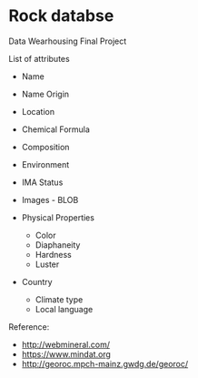 # Rock databse

Data Wearhousing Final Project

List of attributes

- Name
- Name Origin
- Location
- Chemical Formula
- Composition
- Environment 
- IMA Status
- Images - BLOB
- Physical Properties
	- Color
	- Diaphaneity
	- Hardness
	- Luster

- Country
	- Climate type
	- Local language
	




Reference:

- http://webmineral.com/
- https://www.mindat.org
- http://georoc.mpch-mainz.gwdg.de/georoc/


